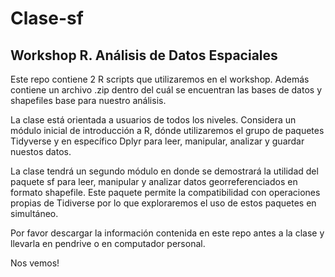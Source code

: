 # Clase-sf 
## Workshop R. Análisis de Datos Espaciales

Este repo contiene 2 R scripts que utilizaremos en el workshop. Además contiene un archivo .zip dentro del cuál se encuentran las bases de datos y shapefiles base para nuestro análisis.

La clase está orientada a usuarios de todos los niveles. Considera un módulo inicial de introducción a R, dónde utilizaremos el grupo de paquetes Tidyverse y en específico Dplyr para leer, manipular, analizar y guardar nuestos datos.

La clase tendrá un segundo módulo en donde se demostrará la utilidad del paquete sf para leer, manipular y analizar datos georreferenciados en formato shapefile. Este paquete permite la compatibilidad con operaciones propias de Tidiverse por lo que exploraremos el uso de estos paquetes en simultáneo.

Por favor descargar la información contenida en este repo antes a la clase y llevarla en pendrive o en computador personal.

Nos vemos!
